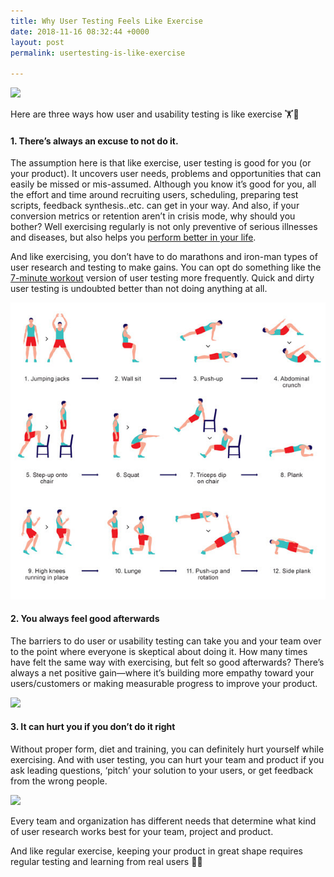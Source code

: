 ```yaml
---
title: Why User Testing Feels Like Exercise
date: 2018-11-16 08:32:44 +0000
layout: post
permalink: usertesting-is-like-exercise

---
```

![](https://cdn-images-1.medium.com/max/800/1*vS8MstF0dJBbAW8f8vYWfQ.jpeg)

Here are three ways how user and usability testing is like exercise 🏋🏃

#### 1. There’s always an excuse to not do it.

The assumption here is that like exercise, user testing is good for you (or your product). It uncovers user needs, problems and opportunities that can easily be missed or mis-assumed. Although you know it’s good for you, all the effort and time around recruiting users, scheduling, preparing test scripts, feedback synthesis..etc. can get in your way. And also, if your conversion metrics or retention aren’t in crisis mode, why should you bother? Well exercising regularly is not only preventive of serious illnesses and diseases, but also helps you [perform better in your life](https://www.mayoclinic.org/healthy-lifestyle/fitness/in-depth/exercise/art-20048389).

And like exercising, you don’t have to do marathons and iron-man types of user research and testing to make gains. You can opt do something like the [7-minute workout](https://well.blogs.nytimes.com/2013/05/09/the-scientific-7-minute-workout/ "7min workout") version of user testing more frequently. Quick and dirty user testing is undoubted better than not doing anything at all.

![](/uploads/12well_physed-tmagArticle.jpg)

#### 2. You always feel good afterwards

The barriers to do user or usability testing can take you and your team over to the point where everyone is skeptical about doing it. How many times have felt the same way with exercising, but felt so good afterwards? There’s always a net positive gain—where it’s building more empathy toward your users/customers or making measurable progress to improve your product.

![](https://cdn-images-1.medium.com/max/800/1*f-bqKR0M783y8A9-LJWqEg.jpeg)

#### 3. It can hurt you if you don’t do it right

Without proper form, diet and training, you can definitely hurt yourself while exercising. And with user testing, you can hurt your team and product if you ask leading questions, ‘pitch’ your solution to your users, or get feedback from the wrong people.

![](https://cdn-images-1.medium.com/max/800/1*tIqFRC-dGPhIfIrtI0E1FA.png)

Every team and organization has different needs that determine what kind of user research works best for your team, project and product.

And like regular exercise, keeping your product in great shape requires regular testing and learning from real users 💪🙌